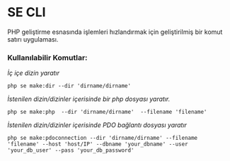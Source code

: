 # SE CLI

PHP geliştirme esnasında işlemleri hızlandırmak için geliştirilmiş bir komut satırı uygulaması.



### Kullanılabilir Komutlar:

*İç içe dizin yaratır*

```
php se make:dir --dir 'dirname/dirname'
```
*İstenilen dizin/dizinler içerisinde bir php dosyası yaratır.*
```
php se make:php  --dir 'dirname/dirname'  --filename 'filename'
```
*İstenilen dizin/dizinler içerisinde PDO bağlantı dosyası yaratır*
```
php se make:pdoconnection --dir 'dirname/dirname' --filename 'filename' --host 'host/IP' --dbname 'your_dbname' --user 'your_db_user' --pass 'your_db_password'
```



